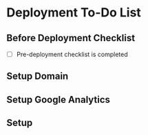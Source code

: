 # Deployment To-Do List

## Before Deployment Checklist

- [ ] Pre-deployment checklist is completed

## Setup Domain

## Setup Google Analytics

## Setup
